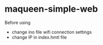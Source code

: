 # maqueen-simple-web

Before using
* change ino file wifi connection settings
* change IP in index.hmtl file
